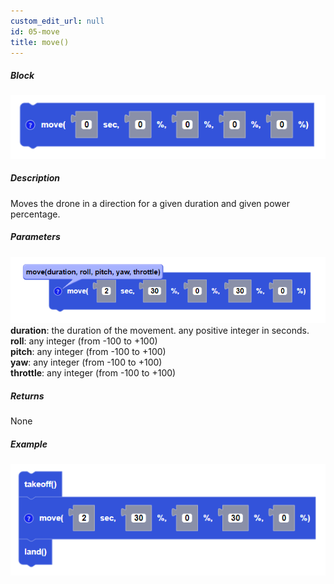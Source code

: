 ```yaml
---
custom_edit_url: null
id: 05-move
title: move()
---
```


##### Block

![move image](move.PNG)

##### Description

Moves the drone in a direction for a given duration and given power percentage.

##### Parameters
![move image](move_params.PNG)
**duration**: the duration of the movement. any positive integer in seconds. <br />
**roll**: any integer (from -100 to +100) <br /> 
**pitch**: any integer (from -100 to +100) <br />
**yaw**: any integer (from -100 to +100) <br /> 
**throttle**: any integer (from -100 to +100) <br />

##### Returns

None

##### Example

![move example](move_example.PNG)
